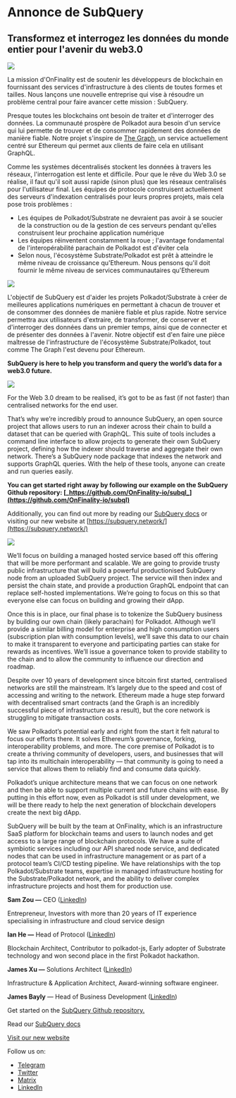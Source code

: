 # Annonce de SubQuery

## Transformez et interrogez les données du monde entier pour l'avenir du web3.0

![](https://miro.medium.com/max/1400/1*J5u22qNxndcuCrFJ1mfGqg.png)

La mission d'OnFinality est de soutenir les développeurs de blockchain en fournissant des services d'infrastructure à des clients de toutes formes et tailles. Nous lançons une nouvelle entreprise qui vise à résoudre un problème central pour faire avancer cette mission : SubQuery.

Presque toutes les blockchains ont besoin de traiter et d'interroger des données. La communauté prospère de Polkadot aura besoin d'un service qui lui permette de trouver et de consommer rapidement des données de manière fiable. Notre projet s'inspire de [The Graph](https://thegraph.com/), un service actuellement centré sur Ethereum qui permet aux clients de faire cela en utilisant GraphQL.

Comme les systèmes décentralisés stockent les données à travers les réseaux, l'interrogation est lente et difficile. Pour que le rêve du Web 3.0 se réalise, il faut qu'il soit aussi rapide (sinon plus) que les réseaux centralisés pour l'utilisateur final. Les équipes de protocole construisent actuellement des serveurs d'indexation centralisés pour leurs propres projets, mais cela pose trois problèmes :

- Les équipes de Polkadot/Substrate ne devraient pas avoir à se soucier de la construction ou de la gestion de ces serveurs pendant qu'elles construisent leur prochaine application numérique
- Les équipes réinventent constamment la roue ; l'avantage fondamental de l'interopérabilité parachain de Polkadot est d'éviter cela
- Selon nous, l'écosystème Substrate/Polkadot est prêt à atteindre le même niveau de croissance qu'Ethereum. Nous pensons qu'il doit fournir le même niveau de services communautaires qu'Ethereum

![](https://miro.medium.com/max/1400/1*l4b4BXWkczVDaHyv30lLQQ.png)

L'objectif de SubQuery est d'aider les projets Polkadot/Substrate à créer de meilleures applications numériques en permettant à chacun de trouver et de consommer des données de manière fiable et plus rapide. Notre service permettra aux utilisateurs d'extraire, de transformer, de conserver et d'interroger des données dans un premier temps, ainsi que de connecter et de présenter des données à l'avenir. Notre objectif est d'en faire une pièce maîtresse de l'infrastructure de l'écosystème Substrate/Polkadot, tout comme The Graph l'est devenu pour Ethereum.

**SubQuery is here to help you transform and query the world’s data for a web3.0 future.**

![](https://miro.medium.com/max/1000/1*IHstJG-hBwQzicLdWkGR5w.png)

For the Web 3.0 dream to be realised, it’s got to be as fast (if not faster) than centralised networks for the end user.

That’s why we’re incredibly proud to announce SubQuery, an open source project that allows users to run an indexer across their chain to build a dataset that can be queried with GraphQL. This suite of tools includes a command line interface to allow projects to generate their own SubQuery project, defining how the indexer should traverse and aggregate their own network. There’s a SubQuery node package that indexes the network and supports GraphQL queries. With the help of these tools, anyone can create and run queries easily.

**You can get started right away by following our example on the SubQuery Github repository: [_https://github.com/OnFinality-io/subql_](https://github.com/OnFinality-io/subql)**

Additionally, you can find out more by reading our [SubQuery docs](https://doc.subquery.network/) or visiting our new website at [https://subquery.network/](https://subquery.network/)

![](https://miro.medium.com/max/1000/1*3oA1Hvns1vrImTsmowO_Jw.png)

We’ll focus on building a managed hosted service based off this offering that will be more performant and scalable. We are going to provide trusty public infrastructure that will build a powerful productionised SubQuery node from an uploaded SubQuery project. The service will then index and persist the chain state, and provide a production GraphQL endpoint that can replace self-hosted implementations. We’re going to focus on this so that everyone else can focus on building and growing their dApp.

Once this is in place, our final phase is to tokenize the SubQuery business by building our own chain (likely parachain) for Polkadot. Although we’ll provide a similar billing model for enterprise and high consumption users (subscription plan with consumption levels), we’ll save this data to our chain to make it transparent to everyone and participating parties can stake for rewards as incentives. We’ll issue a governance token to provide stability to the chain and to allow the community to influence our direction and roadmap.

Despite over 10 years of development since bitcoin first started, centralised networks are still the mainstream. It’s largely due to the speed and cost of accessing and writing to the network. Ethereum made a huge step forward with decentralised smart contracts (and the Graph is an incredibly successful piece of infrastructure as a result), but the core network is struggling to mitigate transaction costs.

We saw Polkadot’s potential early and right from the start it felt natural to focus our efforts there. It solves Ethereum’s governance, forking, interoperability problems, and more. The core premise of Polkadot is to create a thriving community of developers, users, and businesses that will tap into its multichain interoperability — that community is going to need a service that allows them to reliably find and consume data quickly.

Polkadot’s unique architecture means that we can focus on one network and then be able to support multiple current and future chains with ease. By putting in this effort now, even as Polkadot is still under development, we will be there ready to help the next generation of blockchain developers create the next big dApp.

SubQuery will be built by the team at OnFinality, which is an infrastructure SaaS platform for blockchain teams and users to launch nodes and get access to a large range of blockchain protocols. We have a suite of symbiotic services including our API shared node service, and dedicated nodes that can be used in infrastructure management or as part of a protocol team’s CI/CD testing pipeline. We have relationships with the top Polkadot/Substrate teams, expertise in managed infrastructure hosting for the Substrate/Polkadot network, and the ability to deliver complex infrastructure projects and host them for production use.

**Sam Zou —** CEO ([LinkedIn](https://www.linkedin.com/in/sam-zou-5b8169a/))

Entrepreneur, Investors with more than 20 years of IT experience specialising in infrastructure and cloud service design

**Ian He —** Head of Protocol ([LinkedIn](https://www.linkedin.com/in/yin-he-7a266345/))

Blockchain Architect, Contributor to polkadot-js, Early adopter of Substrate technology and won second place in the first Polkadot hackathon.

**James Xu —** Solutions Architect ([LinkedIn](https://www.linkedin.com/in/zhexu/))

Infrastructure & Application Architect, Award-winning software engineer.

**James Bayly** — Head of Business Development ([LinkedIn](https://www.linkedin.com/in/james-bayly/))

Get started on the [SubQuery Github repository.](https://github.com/OnFinality-io/subql)

Read our [SubQuery docs](https://doc.subquery.network/)

[Visit our new website](https://subquery.network/)

Follow us on:

- [Telegram](https://t.me/subquerynetwork)
- [Twitter](https://twitter.com/subquerynetwork)
- [Matrix](https://matrix.to/#/%23subquery:matrix.org)
- [LinkedIn](https://www.linkedin.com/company/subquery)
